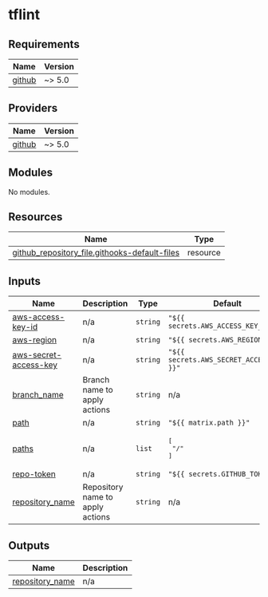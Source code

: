 # tflint

<!-- BEGINNING OF PRE-COMMIT-TERRAFORM DOCS HOOK -->
## Requirements

| Name | Version |
|------|---------|
| <a name="requirement_github"></a> [github](#requirement\_github) | ~> 5.0 |

## Providers

| Name | Version |
|------|---------|
| <a name="provider_github"></a> [github](#provider\_github) | ~> 5.0 |

## Modules

No modules.

## Resources

| Name | Type |
|------|------|
| [github_repository_file.githooks-default-files](https://registry.terraform.io/providers/integrations/github/latest/docs/resources/repository_file) | resource |

## Inputs

| Name | Description | Type | Default | Required |
|------|-------------|------|---------|:--------:|
| <a name="input_aws-access-key-id"></a> [aws-access-key-id](#input\_aws-access-key-id) | n/a | `string` | `"${{ secrets.AWS_ACCESS_KEY_ID }}"` | no |
| <a name="input_aws-region"></a> [aws-region](#input\_aws-region) | n/a | `string` | `"${{ secrets.AWS_REGION}}"` | no |
| <a name="input_aws-secret-access-key"></a> [aws-secret-access-key](#input\_aws-secret-access-key) | n/a | `string` | `"${{ secrets.AWS_SECRET_ACCESS_KEY }}"` | no |
| <a name="input_branch_name"></a> [branch\_name](#input\_branch\_name) | Branch name to apply actions | `string` | n/a | yes |
| <a name="input_path"></a> [path](#input\_path) | n/a | `string` | `"${{ matrix.path }}"` | no |
| <a name="input_paths"></a> [paths](#input\_paths) | n/a | `list` | <pre>[<br>  "/"<br>]</pre> | no |
| <a name="input_repo-token"></a> [repo-token](#input\_repo-token) | n/a | `string` | `"${{ secrets.GITHUB_TOKEN }}"` | no |
| <a name="input_repository_name"></a> [repository\_name](#input\_repository\_name) | Repository name to apply actions | `string` | n/a | yes |

## Outputs

| Name | Description |
|------|-------------|
| <a name="output_repository_name"></a> [repository\_name](#output\_repository\_name) | n/a |
<!-- END OF PRE-COMMIT-TERRAFORM DOCS HOOK -->
